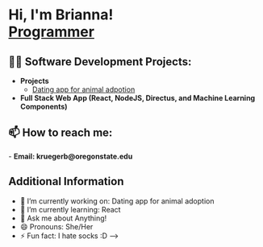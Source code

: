 <h1>Hi, I'm Brianna! <br/><a href="https://github.com/bnkrueger">Programmer</a>

<h2>👨‍💻 Software Development Projects:</h2>

- <b>Projects</b>
  - [Dating app for animal adpotion](https://github.com/ngluunhatson/pawsome-frontend)
- <b>Full Stack Web App (React, NodeJS, Directus, and Machine Learning Components)</b>
  

<h2> 📫 How to reach me:</h2>
- <b>Email: kruegerb@oregonstate.edu</b>

<h2> Additional Information </h2>

- 🔭 I’m currently working on: Dating app for animal adoption
- 🌱 I’m currently learning: React
- 💬 Ask me about Anything!
- 😄 Pronouns: She/Her
- ⚡ Fun fact: I hate socks :D
-->
